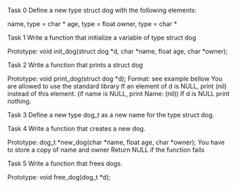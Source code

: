 Task 0
Define a new type struct dog with the following elements:

name, type = char *
age, type = float
owner, type = char *

Task 1
Write a function that initialize a variable of type struct dog

Prototype: void init_dog(struct dog *d, char *name, float age, char *owner);

Task 2
Write a function that prints a struct dog

Prototype: void print_dog(struct dog *d);
Format: see example bellow
You are allowed to use the standard library
If an element of d is NULL, print (nil) instead of this element. (if name is NULL, print Name: (nil))
If d is NULL print nothing.

Task 3
Define a new type dog_t as a new name for the type struct dog.

Task 4
Write a function that creates a new dog.

Prototype: dog_t *new_dog(char *name, float age, char *owner);
You have to store a copy of name and owner
Return NULL if the function fails

Task 5
Write a function that frees dogs.

Prototype: void free_dog(dog_t *d);

